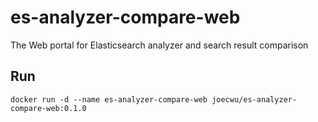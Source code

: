 # es-analyzer-compare-web

The Web portal for Elasticsearch analyzer and search result comparison

## Run

```
docker run -d --name es-analyzer-compare-web joecwu/es-analyzer-compare-web:0.1.0
```